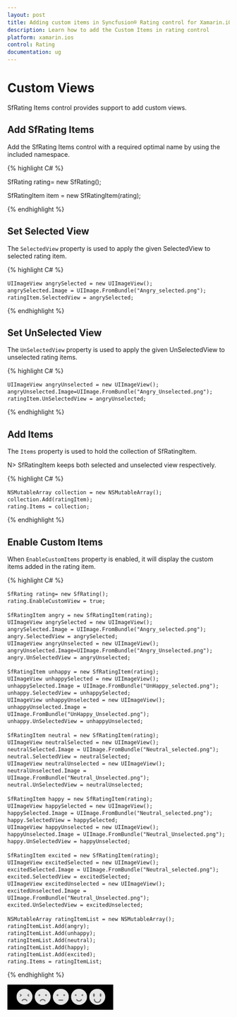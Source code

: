 ```yaml
---
layout: post
title: Adding custom items in Syncfusion® Rating control for Xamarin.iOS
description: Learn how to add the Custom Items in rating control
platform: xamarin.ios
control: Rating
documentation: ug
---
```


# Custom Views

SfRating Items control provides support to add custom views.

## Add SfRating Items

Add the SfRating Items control with a required optimal name by using the included namespace.

{% highlight C# %}

SfRating rating= new SfRating(); 

SfRatingItem item = new SfRatingItem(rating);

{% endhighlight %}

## Set Selected View
 
The `SelectedView` property is used to apply the given SelectedView to selected rating item.

{% highlight C# %}

    UIImageView angrySelected = new UIImageView();
    angrySelected.Image = UIImage.FromBundle("Angry_selected.png");
    ratingItem.SelectedView = angrySelected;

{% endhighlight %}

## Set UnSelected View
 
The `UnSelectedView` property is used to apply the given UnSelectedView to unselected rating items.

{% highlight C# %}

    UIImageView angryUnselected = new UIImageView();
    angryUnselected.Image=UIImage.FromBundle("Angry_Unselected.png");
    ratingItem.UnSelectedView = angryUnselected;    

{% endhighlight %}

## Add Items

The `Items` property is used to hold the collection of SfRatingItem. 

N> SfRatingItem keeps both selected and unselected view respectively.

{% highlight C# %}

	NSMutableArray collection = new NSMutableArray();
	collection.Add(ratingItem);
	rating.Items = collection;

{% endhighlight %}

## Enable Custom Items

When `EnableCustomItems` property is enabled, it will display the custom items added in the rating item. 

{% highlight C# %}

    SfRating rating= new SfRating();
    rating.EnableCustomView = true;
    
    SfRatingItem angry = new SfRatingItem(rating);
    UIImageView angrySelected = new UIImageView();
    angrySelected.Image = UIImage.FromBundle("Angry_selected.png");
    angry.SelectedView = angrySelected;
    UIImageView angryUnselected = new UIImageView();
    angryUnselected.Image=UIImage.FromBundle("Angry_Unselected.png");
    angry.UnSelectedView = angryUnselected;

    SfRatingItem unhappy = new SfRatingItem(rating);
    UIImageView unhappySelected = new UIImageView();
    unhappySelected.Image = UIImage.FromBundle("UnHappy_selected.png");
    unhappy.SelectedView = unhappySelected;
    UIImageView unhappyUnselected = new UIImageView();
    unhappyUnselected.Image = UIImage.FromBundle("UnHappy_Unselected.png");
    unhappy.UnSelectedView = unhappyUnselected;

    SfRatingItem neutral = new SfRatingItem(rating);
    UIImageView neutralSelected = new UIImageView();
    neutralSelected.Image = UIImage.FromBundle("Neutral_selected.png");
    neutral.SelectedView = neutralSelected;
    UIImageView neutralUnselected = new UIImageView();
    neutralUnselected.Image = UIImage.FromBundle("Neutral_Unselected.png");
    neutral.UnSelectedView = neutralUnselected;

    SfRatingItem happy = new SfRatingItem(rating);
    UIImageView happySelected = new UIImageView();
    happySelected.Image = UIImage.FromBundle("Neutral_selected.png");
    happy.SelectedView = happySelected;
    UIImageView happyUnselected = new UIImageView();
    happyUnselected.Image = UIImage.FromBundle("Neutral_Unselected.png");
    happy.UnSelectedView = happyUnselected;

    SfRatingItem excited = new SfRatingItem(rating);
    UIImageView excitedSelected = new UIImageView();
    excitedSelected.Image = UIImage.FromBundle("Neutral_selected.png");
    excited.SelectedView = excitedSelected;
    UIImageView excitedUnselected = new UIImageView();
    excitedUnselected.Image = UIImage.FromBundle("Neutral_Unselected.png");
    excited.UnSelectedView = excitedUnselected;

    NSMutableArray ratingItemList = new NSMutableArray();
    ratingItemList.Add(angry);
    ratingItemList.Add(unhappy);
    ratingItemList.Add(neutral);
    ratingItemList.Add(happy);
    ratingItemList.Add(excited);
    rating.Items = ratingItemList;

{% endhighlight %}

![Custom rating item](images/CustomviewItems.png)

